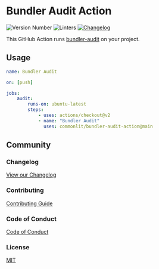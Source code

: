 <!-- Variables -->

[changelog]: /CHANGELOG.md
[coc]: /CODE_OF_CONDUCT.md
[contributing]: /CONTRIBUTING.md
[license]: /LICENSE.md

# Bundler Audit Action

![Version Number](https://img.shields.io/static/v1?label=Version&message=v0.1.0&color=blue)
![Linters](https://github.com/andrewmcodes/bundler-audit-action/workflows/Linters/badge.svg)
[![Changelog](https://github.com/andrewmcodes/rubocop-linter-action/workflows/Changelog/badge.svg)][changelog]

This GitHub Action runs [bundler-audit](https://github.com/rubysec/bundler-audit) on your project.

## Usage

```yml
name: Bundler Audit

on: [push]

jobs:
    audit:
        runs-on: ubuntu-latest
        steps:
            - uses: actions/checkout@v2
            - name: "Bundler Audit"
              uses: commonlit/bundler-audit-action@main
```

## Community

### Changelog

[View our Changelog][changelog]

### Contributing

[Contributing Guide][contributing]

### Code of Conduct

[Code of Conduct][coc]

### License

[MIT][license]
